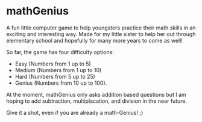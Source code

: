 # mathGenius

A fun little computer game to help youngsters practice their math skills in an exciting and interesting way. Made for my little sister to help her out through elementary school and hopefully for many more years to come as well!

So far, the game has four difficulty options: 

 - Easy (Numbers from 1 up to 5)
 - Medium (Numbers from 1 up to 10)
 - Hard (Numbers from 5 up to 25)
 - Genius (Numbers from 10 up to 100). 

At the moment, mathGenius only asks addition based questions but I am hoping to add subtraction, multiplacation, and division in the near future.

Give it a shot, even if you are already a math-Genius! ;)
